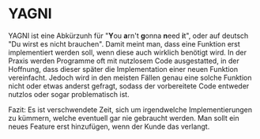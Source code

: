 # YAGNI

YAGNI ist eine Abkürzunh für "**Y**ou **a**rn't **g**onna **n**eed **i**t", oder auf deutsch "Du wirst es nicht brauchen". Damit meint man, dass eine Funktion erst implementiert werden soll, wenn diese auch wirklich benötigt wird. In der Praxis werden Programme oft mit nutzlosem Code ausgestatted, in der Hoffnung, dass dieser später die Implementation einer neuen Funktion vereinfacht. Jedoch wird in den meisten Fällen genau eine solche Funktion nicht oder etwas anderst gefragt, sodass der vorbereitete Code entweder nutzlos oder sogar problematisch ist.

Fazit: Es ist verschwendete Zeit, sich um irgendwelche Implementierungen zu kümmern, welche eventuell gar nie gebraucht werden. Man sollt ein neues Feature erst hinzufügen, wenn der Kunde das verlangt.
